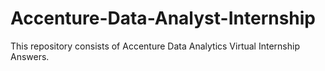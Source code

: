 # Accenture-Data-Analyst-Internship
This repository consists of Accenture Data Analytics Virtual Internship Answers.
